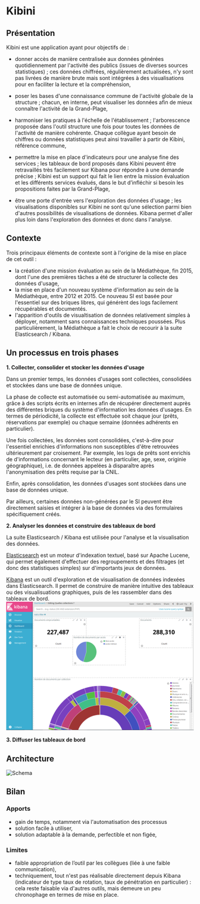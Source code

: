 # Kibini

## Présentation
Kibini est une application ayant pour objectifs de :
- donner accès de manière centralisée aux données générées quotidiennement par l'activité des publics (issues de diverses sources statistiques) ; ces données chiffrées, régulièrement actualisées, n'y sont pas livrées de manière brute mais sont intégrées à des visualisations pour en faciliter la lecture et la compréhension,

- poser les bases d'une connaissance commune de l'activité globale de la structure ; chacun, en interne, peut visualiser les données afin de mieux connaître l'activité de la Grand-Plage,

- harmoniser les pratiques à l'échelle de l'établissement ; l'arborescence proposée dans l'outil structure une fois pour toutes les données de l'activité de manière cohérente. Chaque collègue ayant besoin de chiffres ou données statistiques peut ainsi travailler à partir de Kibini, référence commune,

- permettre la mise en place d'indicateurs pour une analyse fine des services ; les tableaux de bord proposés dans Kibini peuvent être retravaillés très facilement sur Kibana pour répondre à une demande précise ; Kibini est un support qui fait le lien entre la mission évaluation et les différents services évalués, dans le but d’infléchir si besoin les propositions faites par la Grand-Plage,  

- être une porte d'entrée vers l'exploration des données d'usage ; les visualisations disponibles sur Kibini ne sont qu'une sélection parmi bien d'autres possibilités de visualisations de données. Kibana permet d'aller plus loin dans l'exploration des données et donc dans l'analyse. 

## Contexte
Trois principaux éléments de contexte sont à l'origine de la mise en place de cet outil :
- la création d'une mission évaluation au sein de la Médiathèque, fin 2015, dont l'une des premières tâches a été de structurer la collecte des données d'usage,
- la mise en place d'un nouveau système d'information au sein de la Médiathèque, entre 2012 et 2015. Ce nouveau SI est basée pour l'essentiel sur des briques libres, qui générènt des logs facilement récupérables et documentés.
- l'apparition d'outils de visualtisation de données relativement simples à déployer, notamment sans connaissances techniques poussées. Plus particulièrement, la Médiathèque a fait le choix de recourir à la suite Elasticsearch / Kibana.

## Un processus en trois phases
**1. Collecter, consolider et stocker les données d'usage**

Dans un premier temps, les données d'usages sont collectées, consolidées et stockées dans une base de données unique.

La phase de collecte est automatisée ou semi-automatisée au maximum, grâce à des scripts écrits en internes afin de récupérer directement auprès des différentes briques du système d'information les données d'usages. En termes de périodicité, la collecte est effectuée soit chaque jour (prêts, réservations par exemple) ou chaque semaine (données adhérents en particulier).

Une fois collectées, les données sont consolidées, c'est-à-dire pour l'essentiel enrichies d'informations non susceptibles d'être retrouvées ultérieurement par croisement. Par exemple, les logs de prêts sont enrichis de d'informations concernant le lecteur (en particulier, age, sexe, originie géographique), i.e. de données appelées à disparaître après l'anonymisation des prêts requise par la CNIL.

Enfin, après consolidation, les données d'usages sont stockées dans une base de données unique.

Par ailleurs, certaines données non-générées par le SI peuvent être directement saisies et intégrer à la base de données via des formulaires spécifiquement créés.

**2. Analyser les données et construire des tableaux de bord**

La suite Elasticsearch / Kibana est utilisée pour l'analyse et la visualisation des données.

[Elasticsearch](https://www.elastic.co/fr/products/elasticsearch) est un moteur d'indexation textuel, basé sur Apache Lucene, qui permet également d'effectuer des regroupements et des filtrages (et donc des statistiques simples) sur d'importants jeux de données.

[Kibana](https://www.elastic.co/fr/products/kibana) est un outil d'exploration et de visualisation de données indexées dans Elasticsearch. Il permet de construire de manière intuitive des tableaux ou des visualisuations graphiques, puis de les rassembler dans des tableaux de bord.
![élaboration d'un tableau de bord](https://github.com/medrbx/kibini/blob/master/doc/kibana%20construire%20un%20tableau%20de%20bord.png)

**3. Diffuser les tableaux de bord**

## Architecture

![Schema]()

## Bilan
### Apports
- gain de temps, notamment via l'automatisation des processus
- solution facile à utiliser,
- solution adaptable à la demande, perfectible et non figée, 

### Limites
- faible appropriation de l’outil par les collègues (liée à une faible communication),
- techniquement, tout n'est pas réalisable directement depuis Kibana (indicateur de type taux de rotation, taux de pénétration en particulier) : cela reste faisable via d'autres outils, mais demeure un peu chronophage en termes de mise en place.

